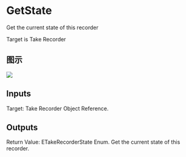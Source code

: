# GetState

Get the current state of this recorder

Target is Take Recorder

## 图示

![]($-20221218-21101477.png)

## Inputs

Target: Take Recorder Object Reference.  

## Outputs

Return Value: ETakeRecorderState Enum. Get the current state of this recorder.

